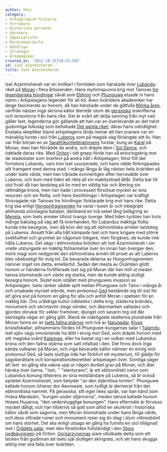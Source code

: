 ```yaml
---
author: Ymir
category:
- Arkipelagisk historia
- Förrädare
- Historiska personer
- Härskare
- Imperialister
- Mardrömsbränsle
- Odödliga
- Strateger
- Ärkemagiker
created_at: '2012-10-25T10:55:59Z'
id: iset azarmisherah
title: Iset Azarmisherah
---
```

Iset Azarmisherah var en trollkarl i forntiden som härskade över [Lubandu]-riket på [Moran] i flera årtusenden. Hans mytomspunna krig mot Tainoas [tre legendariska hövdingar] såväl som [Ebhron] och [Phunguwe] etsade in hans namn i Arkipelagens legender för all tid. Även övärldens akademiker har länge fascinerats av honom, då han härskade under de gåtfulla [Mörka åren], varifrån nästan inga skrivna källor återstår utom de [gerasiska] inskrifterna och lertavlorna från hans rike.
Det är svårt att skilja sanning från myt vad gäller Iset, legenderna gör gällande att han var en överlevande av det halvt gudomliga folkslag som befolkade [Det gamla riket]; därav hans odödlighet. Enstaka skeptiker bland arkipelagens lärda menar att han snarare var en mänsklig furste i exil från [Luberos] som på magisk väg förlängde sitt liv. Han var från början en av [Sarathikonfederationens] furstar, kung av [Karal] på Moran, men han förrådde de andra, och dräpte dem i [Sol Samra], och ödelade deras rike. Med [Oriton] i sitt grepp förde han så erövringskrig mot de stadsstater som överlevt på andra håll i Arkipelagen; först föll det fornstora Lubandu, vars tron Iset usurperade, och hans välde förknippades allt framgent med denna stad. I många långa år låg nästan hela övärlden så under Isets välde, men han trånade evinnerligen efter herravälde över Luberos, och kom med tiden att rikta all sin maktlystnad ditåt. Detta bar till slut frukt då han landsteg på ön med en väldig här och återtog sin rättmätiga krona, men han hade i processen förslösat mycket av sina resurser och sin flotta, och hans besittningar i Arkipelagen var kraftigt försvagade när Tainoas tre hövdingar förklarade krig mot hans rike. Detta krig ska enligt [Hongonfragmenten] ha varat i tusen år och inbegripit allehanda storslagna bataljer, däribland en två sekel lång belägring av [Menela], som Isets arméer tillslut tvangs överge. Med tiden tycktes han trots många bakslag på väg att få överhanden, för Lubandus mäktiga flotta kunde inte besegras, men då kom det sig att ebhronitiska arméer landsteg på Luberos. Ansatt från alla håll kämpade Iset och hans krigare med större svekfullhet och grymhet än någonsin tidigare, men förgäves; de kunde inte hålla Luberos. Det sägs i ebhronitiska krönikor att Iset Azarmisherah i sin vrede utslungade en mäktig förbannelse över ön innan han övergav den, mörk magi som nedgjorde den ebhronitiska armén till priset av att Luberos blev obeboeligt för evig tid. De bevarade delarna av Hongonfragmenten nämner inget om detta, emellertid.
Sedan det mesta av Övärlden glidit honom ur händerna fortifierade Iset sig på Moran där han höll ut medan tainoa blomstrade och växte sig starka, men de kunde aldrig slutligt besegra honom. Slutet kom istället med phunguwes invasion av Arkipelagen. Isets ränker sådde split mellan Phunguwe och Taino i många år och orsakade mycket elände, men prokonsul [Ged] bestämde sig till sist för att göra slut på honom en gång för alla och anföll Moran i spetsen för en mäktig här. Öns uråldriga kultur ödelades i detta krig; städerna brändes, monument och skrivtavlor slogs sönder, och åkermarken saltades och gjordes obrukar för sekler framöver; djungel och savann tog vid där stenlagda vägar en gång gått. Bland de mäktigaste skatterna plundrade från Moran fanns en av [Isets fallna stjärnor] och två av [Nalugadar], [Kivas] kristallskallar; alltsammans fördes till Phunguwe-kungarnas salar i [Talamdu]. Iset själv sägs omväxlande ha dött i envig mot Ged, som dräpte honom med sitt magiska svärd [Kalamwe], eller ha kastat sig i en vulkan med Lubandus krona och den fallna stjärna som satt infattad i den. Det finns dock inga kända vulkaner på Moran, och inga bevarade källor nämner en envig mot prokonsul Ged, så Isets slutliga öde har förblivit ett mysterium, till glädje för sagoberättare och konspirationsteoretiker arkipelagen över. Somliga säger att Iset  en gång ska vakna upp ur någon dunkel grav på Moran, och åter härska över öarna.
''Iset, '' "stentyrann", är ett ebhronitiskt namn som Lubandus konung tillskrevs av sina motståndare på Luberos, så är också epitetet *Azarmisherah*, som betyder "av den stjärnlösa himlen". Phunguwe kallade honom Izhanor dor Awonwaie, som tydligt är deriverat från det ebhronitiska namnet. På gerasiska, sitt eget rikes språk, var han känd som Hráva Manásãm, "kungen under stjärnorna", medan tainoa kallade honom Hrawa Huyanxa, "den vederstygglige konungen". Hans eftermäle är förvisso mycket dåligt, och han tillskrivs så gott som alltid en skurkroll i historiska källor såväl som sagorna, men Moran blomstrade under hans långa välde, och dess vittrade ruiner och monument reser sig än idag i stum vittnesbörd om hans storhet.
Det ska enligt utsago en gång ha funnits en stol tillägnad Iset i [Örådets salar], men den förstördes fullständigt i den [Stora jordbävningen] på Oriton. [Gorzarzynernas] siare uttolkade detta som ett tecken från gudinnan att Isets själ slutligen skingrats, och att hans skugga aldrig mer ska falla över övärlden.

  [Lubandu]: Lubandu
  [Moran]: Moran
  [tre legendariska hövdingar]: De_tre_hövdingarna
  [Ebhron]: Ebhron
  [Phunguwe]: Phunguwe
  [Mörka åren]: Mörka_åren
  [gerasiska]: Gerasiska
  [Det gamla riket]: Det_gamla_riket
  [Luberos]: Luberos
  [Sarathikonfederationens]: Sarathikonfederationen
  [Karal]: Karal
  [Sol Samra]: Sol_Samra
  [Oriton]: Oriton
  [Hongonfragmenten]: Hongonfragmenten
  [Menela]: Menela
  [Ged]: Ged_Maz
  [Isets fallna stjärnor]: Izhanors_fallna_stjärnor
  [Nalugadar]: Inyamta-ata
  [Kivas]: Kiva
  [Talamdu]: Talamdu
  [Kalamwe]: Kalamwe
  [Örådets salar]: Örådet
  [Stora jordbävningen]: Stora_jordbävningen
  [Gorzarzynernas]: Gorzarzynerna